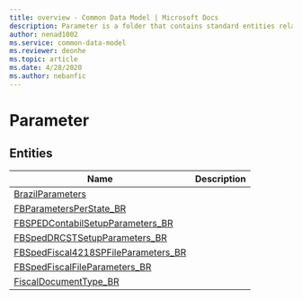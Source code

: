 ```yaml
---
title: overview - Common Data Model | Microsoft Docs
description: Parameter is a folder that contains standard entities related to the Common Data Model.
author: nenad1002
ms.service: common-data-model
ms.reviewer: deonhe
ms.topic: article
ms.date: 4/28/2020
ms.author: nebanfic
---
```


# Parameter


## Entities

|Name|Description|
|---|---|
|[BrazilParameters](BrazilParameters.md)||
|[FBParametersPerState_BR](FBParametersPerState_BR.md)||
|[FBSPEDContabilSetupParameters_BR](FBSPEDContabilSetupParameters_BR.md)||
|[FBSpedDRCSTSetupParameters_BR](FBSpedDRCSTSetupParameters_BR.md)||
|[FBSpedFiscal4218SPFileParameters_BR](FBSpedFiscal4218SPFileParameters_BR.md)||
|[FBSpedFiscalFileParameters_BR](FBSpedFiscalFileParameters_BR.md)||
|[FiscalDocumentType_BR](FiscalDocumentType_BR.md)||
